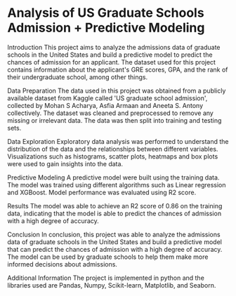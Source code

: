 # Analysis of US Graduate Schools Admission + Predictive Modeling
Introduction
This project aims to analyze the admissions data of graduate schools in the United States and build a predictive model to predict the chances of admission for an applicant. The dataset used for this project contains information about the applicant's GRE scores, GPA, and the rank of their undergraduate school, among other things.

Data Preparation
The data used in this project was obtained from a publicly available dataset from Kaggle called 'US graduate school admission', collected by Mohan S Acharya, Asfia Armaan and Aneeta S. Antony collectively. The dataset was cleaned and preprocessed to remove any missing or irrelevant data. The data was then split into training and testing sets.

Data Exploration
Exploratory data analysis was performed to understand the distribution of the data and the relationships between different variables. Visualizations such as histograms, scatter plots, heatmaps and box plots were used to gain insights into the data.

Predictive Modeling
A predictive model were built using the training data. The model was trained using different algorithms such as Linear regression and XGBoost. Model performance was evaluated using R2 score.

Results
The model was able to achieve an R2 score of 0.86 on the training data, indicating that the model is able to predict the chances of admission with a high degree of accuracy.

Conclusion
In conclusion, this project was able to analyze the admissions data of graduate schools in the United States and build a predictive model that can predict the chances of admission with a high degree of accuracy. The model can be used by graduate schools to help them make more informed decisions about admissions.

Additional Information
The project is implemented in python and the libraries used are Pandas, Numpy, Scikit-learn, Matplotlib, and Seaborn.
